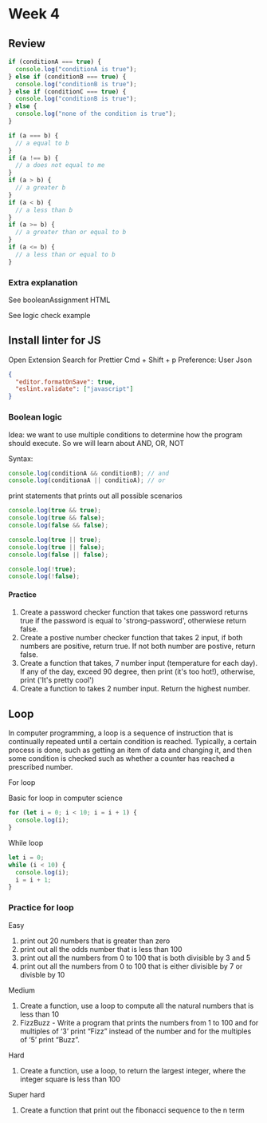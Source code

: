 # Week 4

## Review

```js
if (conditionA === true) {
  console.log("conditionA is true");
} else if (conditionB === true) {
  console.log("conditionB is true");
} else if (conditionC === true) {
  console.log("conditionB is true");
} else {
  console.log("none of the condition is true");
}
```

```js
if (a === b) {
  // a equal to b
}
if (a !== b) {
  // a does not equal to me
}
if (a > b) {
  // a greater b
}
if (a < b) {
  // a less than b
}
if (a >= b) {
  // a greater than or equal to b
}
if (a <= b) {
  // a less than or equal to b
}
```

### Extra explanation

See booleanAssignment HTML

See logic check example

## Install linter for JS

Open Extension
Search for Prettier
Cmd + Shift + p
Preference: User Json

```json
{
  "editor.formatOnSave": true,
  "eslint.validate": ["javascript"]
}
```

### Boolean logic

Idea: we want to use multiple conditions to determine how the program should execute. So we will learn about AND, OR, NOT

Syntax:

```js
console.log(conditionA && conditionB); // and
console.log(conditionaA || conditioA); // or
```

print statements that prints out all possible scenarios

```js
console.log(true && true);
console.log(true && false);
console.log(false && false);

console.log(true || true);
console.log(true || false);
console.log(false || false);
```

```js
console.log(!true);
console.log(!false);
```

#### Practice

1. Create a password checker function that takes one password returns true if the password is equal to 'strong-password', otherwiese return false.
2. Create a postive number checker function that takes 2 input, if both numbers are positive, return true. If not both number are postive, return false.
3. Create a function that takes, 7 number input (temperature for each day). If any of the day, exceed 90 degree, then print (it's too hot!), otherwise, print ('It's pretty cool')
4. Create a function to takes 2 number input. Return the highest number.

## Loop

In computer programming, a loop is a sequence of instruction that is continually repeated until a certain condition is reached. Typically, a certain process is done, such as getting an item of data and changing it, and then some condition is checked such as whether a counter has reached a prescribed number.

For loop

Basic for loop in computer science

```js
for (let i = 0; i < 10; i = i + 1) {
  console.log(i);
}
```

While loop

```js
let i = 0;
while (i < 10) {
  console.log(i);
  i = i + 1;
}
```

### Practice for loop

Easy

1. print out 20 numbers that is greater than zero
2. print out all the odds number that is less than 100
3. print out all the numbers from 0 to 100 that is both divisible by 3 and 5
4. print out all the numbers from 0 to 100 that is either divisible by 7 or divisble by 10

Medium

1. Create a function, use a loop to compute all the natural numbers that is less than 10
2. FizzBuzz - Write a program that prints the numbers from 1 to 100 and for multiples of ‘3’ print “Fizz” instead of the number and for the multiples of ‘5’ print “Buzz”.

Hard

1. Create a function, use a loop, to return the largest integer, where the integer square is less than 100

Super hard

1. Create a function that print out the fibonacci sequence to the n term
